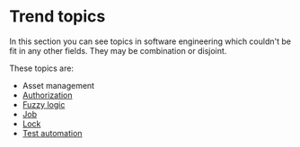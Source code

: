 # Trend topics

In this section you can see topics in software engineering which couldn't be fit in any other fields. They may be combination or disjoint.

These topics are:

- Asset management
- [Authorization](https://github.com/parsaeisa/Notes/tree/main/Software%20engineering/trend%20topics/Authorization)
- [Fuzzy logic](https://github.com/parsaeisa/Notes/tree/main/Software%20engineering/trend%20topics/Fuzzy%20logic)
- [Job](https://github.com/parsaeisa/Notes/tree/main/Software%20engineering/trend%20topics/Job)
- [Lock](https://github.com/parsaeisa/Notes/tree/main/Software%20engineering/trend%20topics/Lock)
- [Test automation](https://github.com/parsaeisa/Notes/tree/main/Software%20engineering/trend%20topics/Test%20automation)